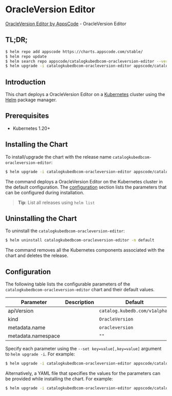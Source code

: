 # OracleVersion Editor

[OracleVersion Editor by AppsCode](https://appscode.com) - OracleVersion Editor

## TL;DR;

```bash
$ helm repo add appscode https://charts.appscode.com/stable/
$ helm repo update
$ helm search repo appscode/catalogkubedbcom-oracleversion-editor --version=v0.23.0
$ helm upgrade -i catalogkubedbcom-oracleversion-editor appscode/catalogkubedbcom-oracleversion-editor -n default --create-namespace --version=v0.23.0
```

## Introduction

This chart deploys a OracleVersion Editor on a [Kubernetes](http://kubernetes.io) cluster using the [Helm](https://helm.sh) package manager.

## Prerequisites

- Kubernetes 1.20+

## Installing the Chart

To install/upgrade the chart with the release name `catalogkubedbcom-oracleversion-editor`:

```bash
$ helm upgrade -i catalogkubedbcom-oracleversion-editor appscode/catalogkubedbcom-oracleversion-editor -n default --create-namespace --version=v0.23.0
```

The command deploys a OracleVersion Editor on the Kubernetes cluster in the default configuration. The [configuration](#configuration) section lists the parameters that can be configured during installation.

> **Tip**: List all releases using `helm list`

## Uninstalling the Chart

To uninstall the `catalogkubedbcom-oracleversion-editor`:

```bash
$ helm uninstall catalogkubedbcom-oracleversion-editor -n default
```

The command removes all the Kubernetes components associated with the chart and deletes the release.

## Configuration

The following table lists the configurable parameters of the `catalogkubedbcom-oracleversion-editor` chart and their default values.

|     Parameter      | Description |                 Default                  |
|--------------------|-------------|------------------------------------------|
| apiVersion         |             | <code>catalog.kubedb.com/v1alpha1</code> |
| kind               |             | <code>OracleVersion</code>               |
| metadata.name      |             | <code>oracleversion</code>               |
| metadata.namespace |             | <code>""</code>                          |


Specify each parameter using the `--set key=value[,key=value]` argument to `helm upgrade -i`. For example:

```bash
$ helm upgrade -i catalogkubedbcom-oracleversion-editor appscode/catalogkubedbcom-oracleversion-editor -n default --create-namespace --version=v0.23.0 --set apiVersion=catalog.kubedb.com/v1alpha1
```

Alternatively, a YAML file that specifies the values for the parameters can be provided while
installing the chart. For example:

```bash
$ helm upgrade -i catalogkubedbcom-oracleversion-editor appscode/catalogkubedbcom-oracleversion-editor -n default --create-namespace --version=v0.23.0 --values values.yaml
```
